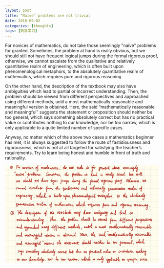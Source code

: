 ```yaml
---
layout: post
title: “Naive” problems are not trivial
date: 2018-09-02
categories: [thoughts]
tags: [数学学习]
---
```


For novices of mathematics, do not take those seemingly "naive" problems for granted. Sometimes, the problem at hand is really obvious, but we should still not have frequent logical jumps during the formal rigorous proof, otherwise, we cannot escalate from the qualitative and relatively quantitative realm of engineering, which is often built upon phenomenological metaphors, to the absolutely quantitative realm of mathematics, which requires pure and rigorous reasoning.

On the other hand, the description of the textbook may also have ambiguities which lead to partial or incorrect understanding. Then, the problem should be viewed from different perspectives and approached using different methods, until a most mathematically reasonable and meaningful version is obtained. Here, the said “mathematically reasonable and meaningful” suggests the statement or proposition should neither be too general, which says something absolutely correct but has no practical value or contributes nothing to our knowledge, nor be too narrow, which is only applicable to a quite limited number of specific cases.

Anyway, no matter which of the above two cases a mathematics beginner has met, it is always suggested to follow the route of fastidiousness and rigorousness, which is not at all targeted for satisfying the teacher’s requirements. Try to learn being honest and humble in front of truth and rationality.

![](/figures/p53644619.jpg)
